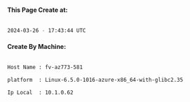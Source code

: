 
   
#### This Page Create at:

```bash

2024-03-26 - 17:43:44 UTC

```

#### Create By Machine:

```bash

Host Name : fv-az773-581

platform  : Linux-6.5.0-1016-azure-x86_64-with-glibc2.35

Ip Local  : 10.1.0.62

```

